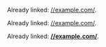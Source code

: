 <p>Already linked: <a href="//example.com/">//example.com/</a>.</p>

Already linked: [//example.com/](//example.com/).

Already linked: <a href="//example.com/">**//example.com/**</a>.
